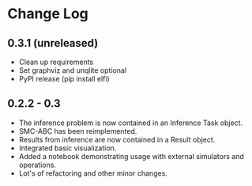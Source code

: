 # Change Log

0.3.1 (unreleased)
------------------
- Clean up requirements
- Set graphviz and unqlite optional
- PyPI release (pip install elfi)

0.2.2 - 0.3
-----------
- The inference problem is now contained in an Inference Task object.
- SMC-ABC has been reimplemented.
- Results from inference are now contained in a Result object.
- Integrated basic visualization.
- Added a notebook demonstrating usage with external simulators and operations.
- Lot's of refactoring and other minor changes.
